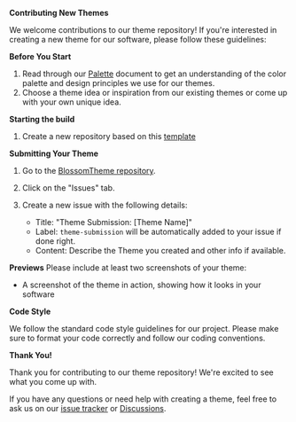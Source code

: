 **Contributing New Themes**

We welcome contributions to our theme repository! If you're interested in creating a new theme for our software, please follow these guidelines:

**Before You Start**

1. Read through our [Palette](https://github.com/BlossomTheme/BlossomTheme/blob/master/Palette/README.md) document to get an understanding of the color palette and design principles we use for our themes.
2. Choose a theme idea or inspiration from our existing themes or come up with your own unique idea.

**Starting the build**
1. Create a new repository based on this [template](https://github.com/BlossomTheme/Template.git)

**Submitting Your Theme**
1. Go to the [BlossomTheme repository](https://github.com/BlossomTheme/BlossomTheme).

2. Click on the "Issues" tab.

3. Create a new issue with the following details:

   - Title: "Theme Submission: [Theme Name]"
   - Label: ```theme-submission``` will be automatically added to your issue if done right.
   - Content: Describe the Theme you created and other info if available.

**Previews**
Please include at least two screenshots of your theme:

* A screenshot of the theme in action, showing how it looks in your software

**Code Style**

We follow the standard code style guidelines for our project. Please make sure to format your code correctly and follow our coding conventions.

**Thank You!**

Thank you for contributing to our theme repository! We're excited to see what you come up with.

If you have any questions or need help with creating a theme, feel free to ask us on our [issue tracker](https://github.com/BlossomTheme/BlossomTheme/issues) or [Discussions](https://github.com/orgs/BlossomTheme/discussions).
